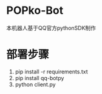 # POPko-Bot
本机器人基于QQ官方pythonSDK制作

# 部署步骤
1. pip install -r requirements.txt
2. pip install qq-botpy
3. python client.py
